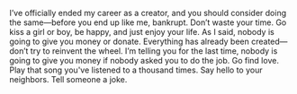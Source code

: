 I’ve officially ended my career as a creator, and you should consider doing the same—before you end up like me, bankrupt. Don’t waste your time. Go kiss a girl or boy, be happy, and just enjoy your life. As I said, nobody is going to give you money or donate. Everything has already been created—don’t try to reinvent the wheel. I’m telling you for the last time, nobody is going to give you money if nobody asked you to do the job. Go find love. Play that song you've listened to a thousand times. Say hello to your neighbors. Tell someone a joke.
